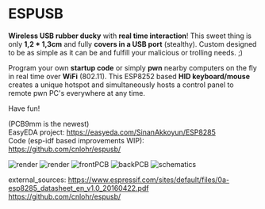 # ESPUSB
<b>Wireless USB rubber ducky</b> with <b>real time interaction</b>!
This sweet thing is only <b>1,2 * 1,3cm</b> and fully <b>covers in a USB port</b> (stealthy).
Custom designed to be as simple as it can be and fulfill your malicious or trolling needs. ;)

Program your own <b>startup code</b> or simply <b>pwn</b> nearby computers on the fly in real time over <b>WiFi</b> (802.11). This ESP8252 based <b>HID keyboard/mouse</b> creates a unique hotspot and simultaneously hosts a control panel to remote pwn PC's everywhere at any time.

Have fun!

(PCB9mm is the newest)<br>
EasyEDA project: https://easyeda.com/SinanAkkoyun/ESP8285 <br>
Code (esp-idf based improvements WIP): https://github.com/cnlohr/espusb/

![render](https://github.com/SinanAkkoyun/ESPUSB/raw/master/render2.png)
![render](https://github.com/SinanAkkoyun/ESPUSB/raw/master/render1.png)
![frontPCB](https://github.com/SinanAkkoyun/ESPUSB/raw/master/board_b.png)
![backPCB](https://github.com/SinanAkkoyun/ESPUSB/raw/master/board_f.png)
![schematics](https://github.com/SinanAkkoyun/ESPUSB/raw/master/schematics.png)

external_sources:
  https://www.espressif.com/sites/default/files/0a-esp8285_datasheet_en_v1.0_20160422.pdf
  https://github.com/cnlohr/espusb/
